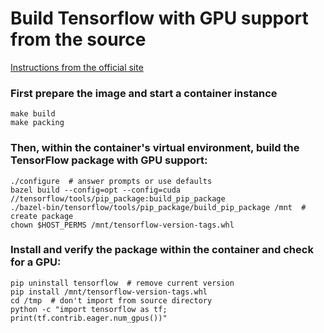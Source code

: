 # Build Tensorflow with GPU support from the source
[Instructions from the official site](https://www.tensorflow.org/install/source)

### First prepare the image and start a container instance
```
make build
make packing
```

### Then, within the container's virtual environment, build the TensorFlow package with GPU support:
```
./configure  # answer prompts or use defaults
bazel build --config=opt --config=cuda //tensorflow/tools/pip_package:build_pip_package
./bazel-bin/tensorflow/tools/pip_package/build_pip_package /mnt  # create package
chown $HOST_PERMS /mnt/tensorflow-version-tags.whl
```

### Install and verify the package within the container and check for a GPU:
```
pip uninstall tensorflow  # remove current version
pip install /mnt/tensorflow-version-tags.whl
cd /tmp  # don't import from source directory
python -c "import tensorflow as tf; print(tf.contrib.eager.num_gpus())"
```
